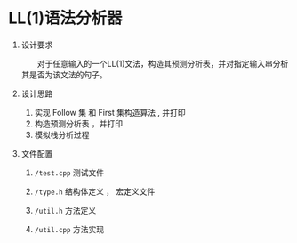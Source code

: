 # LL(1)语法分析器

1. 设计要求
    
    &emsp;&emsp;对于任意输入的一个LL(1)文法，构造其预测分析表，并对指定输入串分析其是否为该文法的句子。
    
2. 设计思路
    
    1. 实现 Follow 集 和 First 集构造算法 , 并打印
    2. 构造预测分析表 ，并打印
    3. 模拟栈分析过程
    
3. 文件配置
    
    1. `/test.cpp`  测试文件
    
    2. `/type.h`    结构体定义 ， 宏定义文件
    
    3. `/util.h`    方法定义
    
    4. `/util.cpp`  方法实现
     
    